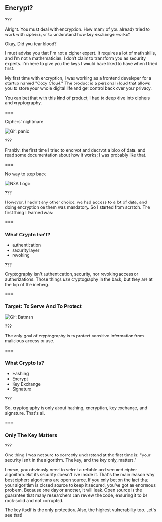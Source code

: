 <!-- { section^1: data-breadcrumb="Encrypt?" } -->

<!-- { .interleaf } -->
## Encrypt?

???

Alright. You must deal with encryption. How many of you already tried to work with ciphers, or to understand how key exchange works?

Okay. Did you tear blood?

I must advise you that I'm not a cipher expert. It requires a lot of math skills, and I'm not a mathematician. I don't claim to transform you as security experts. I'm here to give you the keys I would have liked to have when I tried first.

My first time with encryption, I was working as a frontend developer for a startup named "Cozy Cloud." The product is a personal cloud that allows you to store your whole digital life and get control back over your privacy.

You can bet that with this kind of product, I had to deep dive into ciphers and cryptography.

===

Ciphers' nightmare

![Gif: panic]()

???

Frankly, the first time I tried to encrypt and decrypt a blob of data, and I read some documentation about how it works; I was probably like that.

===

No way to step back

![NSA Logo]()

???

However, I hadn't any other choice: we had access to a lot of data, and doing encryption on them was mandatory. So I started from scratch. The first thing I learned was:

===

### What Crypto Isn't?

- authentication
- security layer
- revoking

???

Cryptography isn't authentication, security, nor revoking access or authorizations. Those things _use_ cryptography in the back, but they are at the top of the iceberg.

===

### Target: To Serve And To Protect

![Gif: Batman]()

???

The only goal of cryptography is to protect sensitive information from malicious access or use.

===

### What Crypto Is?

- Hashing
- Encrypt
- Key Exchange
- Signature

???

So, cryptography is only about hashing, encryption, key exchange, and signature. That's all.

===

### Only The Key Matters

???

One thing I was not sure to correctly understand at the first time is: "your security isn't in the algorithm. The key, and the key only, matters."

I mean, you obviously need to select a reliable and secured cipher algorithm. But its security doesn't live inside it. That's the main reason why best ciphers algorithms are open source. If you only bet on the fact that your algorithm is closed source to keep it secured, you've got an enormous problem. Because one day or another, it will leak. Open source is the guarantee that many researchers can review the code, ensuring it to be rock-solid and not corrupted.

The key itself is the only protection. Also, the highest vulnerability too. Let's see that!
